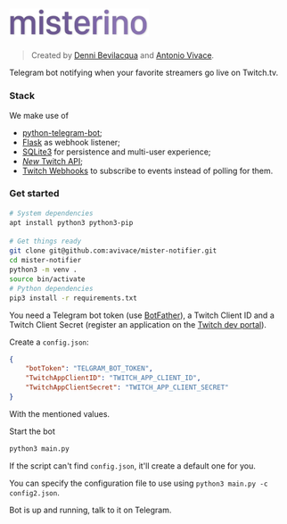 # <img src="logo.png" alt="misterino" width="250px"/>

> Created by [Denni Bevilacqua](https://github.com/dennib) and [Antonio Vivace](https://github.com/avivace).

Telegram bot notifying when your favorite streamers go live on Twitch.tv.

### Stack

We make use of 

- [python-telegram-bot](https://github.com/python-telegram-bot/python-telegram-bot);
- [Flask](http://flask.pocoo.org/docs/1.0/api/) as webhook listener;
- [SQLite3](https://www.sqlite.org/docs.html) for persistence and multi-user experience;
- [_New_ Twitch API](https://dev.twitch.tv/docs/api/reference/);
- [Twitch Webhooks](https://dev.twitch.tv/docs/api/webhooks-reference/) to subscribe to events instead of polling for them.

### Get started

```bash
# System dependencies
apt install python3 python3-pip

# Get things ready
git clone git@github.com:avivace/mister-notifier.git
cd mister-notifier
python3 -m venv .
source bin/activate
# Python dependencies
pip3 install -r requirements.txt
```

You need a Telegram bot token (use [BotFather](https://t.me/BotFather)), a Twitch Client ID and a Twitch Client Secret (register an application on the [Twitch dev portal](https://dev.twitch.tv/dashboard/apps/create)).

Create a `config.json`:

```json
{
    "botToken": "TELGRAM_BOT_TOKEN",
    "TwitchAppClientID": "TWITCH_APP_CLIENT_ID",
    "TwitchAppClientSecret": "TWITCH_APP_CLIENT_SECRET"
}
```

With the mentioned values.


Start the bot

```bash
python3 main.py
```

If the script can't find `config.json`, it'll create a default one for you.

You can specify the configuration file to use using `python3 main.py -c config2.json`.

Bot is up and running, talk to it on Telegram.
